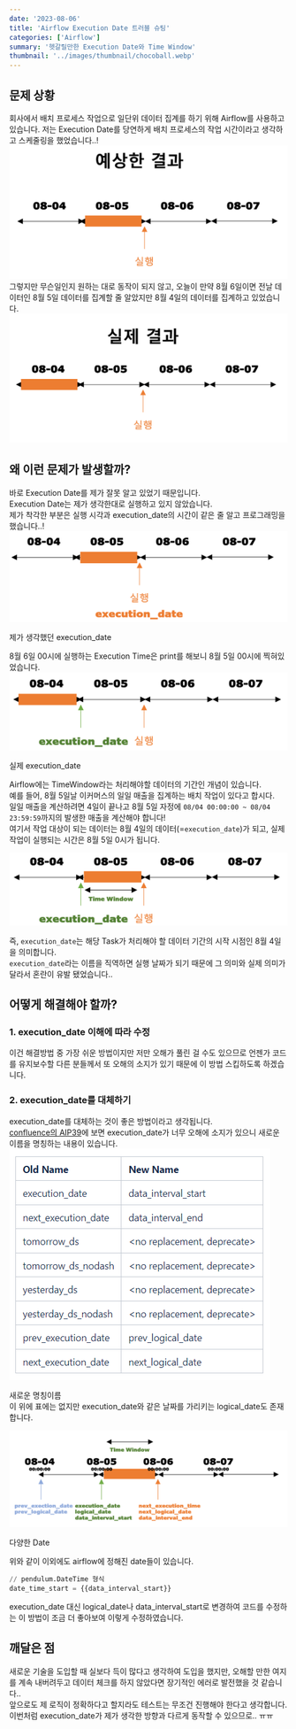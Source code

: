 ```yaml
---
date: '2023-08-06'
title: 'Airflow Execution Date 트러블 슈팅'
categories: ['Airflow']
summary: '헷갈릴만한 Execution Date와 Time Window'
thumbnail: '../images/thumbnail/chocoball.webp'
---
```

## 문제 상황
회사에서 배치 프로세스 작업으로 일단위 데이터 집계를 하기 위해 Airflow를 사용하고 있습니다. 저는 Execution Date를 당연하게 배치 프로세스의 작업 시간이라고 생각하고 스케줄링을 했었습니다..!
![결과 그림](../images/content/2023-08-07-14-30-49.png)  
그렇지만 무슨일인지 원하는 대로 동작이 되지 않고, 오늘이 만약 8월 6일이면 전날 데이터인 8월 5일 데이터를 집계할 줄 알았지만 8월 4일의 데이터를 집계하고 있었습니다.  
![실제 결과](../images/content/2023-08-07-14-32-12.png)

## 왜 이런 문제가 발생할까?
바로 Execution Date를 제가 잘못 알고 있었기 때문입니다.  
Execution Date는 제가 생각한대로 실행하고 있지 않았습니다.  
제가 착각한 부분은 실행 시각과 execution_date의 시간이 같은 줄 알고 프로그래밍을 했습니다..!  
![내가 생각한 결과](../images/content/2023-08-07-14-33-49.png)
<div class="source">제가 생각했던 execution_date</div>

8월 6일 00시에 실행하는 Execution Time은 print를 해보니 8월 5일 00시에 찍혀있었습니다.  
![실제 실행했던 결과](../images/content/2023-08-07-14-34-26.png)
<div class="source">실제 execution_date</div>

Airflow에는 TimeWindow라는 처리해야할 데이터의 기간인 개념이 있습니다.  
예를 들어, 8월 5일날 이커머스의 일일 매출을 집계하는 배치 작업이 있다고 합시다.  
일일 매출을 계산하려면 4일이 끝나고 8월 5일 자정에 `08/04 00:00:00 ~ 08/04 23:59:59`까지의 발생한 매출을 계산해야 합니다!  
여기서 작업 대상이 되는 데이터는 8월 4일의 데이터(=`execution_date`)가 되고, 실제 작업이 실행되는 시간은 8월 5일 0시가 됩니다.

![Time window](../images/content/2023-08-07-14-35-06.png)

즉, `execution_date`는 해당 Task가 처리해야 할 데이터 기간의 시작 시점인 8월 4일을 의미합니다.  
`execution_date`라는 이름을 직역하면 실행 날짜가 되기 때문에 그 의미와 실제 의미가 달라서 혼란이 유발 됐었습니다..

## 어떻게 해결해야 할까?
### 1. execution_date 이해에 따라 수정
이건 해결방법 중 가장 쉬운 방법이지만 저만 오해가 풀린 걸 수도 있으므로 언젠가 코드를 유지보수할 다른 분들께서 또 오해의 소지가 있기 때문에 이 방법 스킵하도록 하겠습니다.
### 2. execution_date를 대체하기
execution_date를 대체하는 것이 좋은 방법이라고 생각됩니다.  
[confluence의 AIP39](https://cwiki.apache.org/confluence/display/AIRFLOW/AIP-39+Richer+scheduler_interval)에 보면 execution_date가 너무 오해에 소지가 있으니 새로운 이름을 명칭하는 내용이 있습니다.
![](../images/content/2023-08-08-10-48-18.png)
<div class="source">새로운 명칭이름</div>
이 위에 표에는 없지만 execution_date와 같은 날짜를 가리키는 logical_date도 존재합니다.

![interval Time](../images/content/2023-08-07-14-35-53.png)
<div class="source"> 다양한 Date</div>

위와 같이 이외에도 airflow에 정해진 date들이 있습니다.  

<div class="code-header">
	<span class="red btn"></span>
	<span class="yellow btn"></span>
	<span class="green btn"></span>
</div>

```python
// pendulum.DateTime 형식
date_time_start = {{data_interval_start}}
```
execution_date 대신 logical_date나 data_interval_start로 변경하여 코드를 수정하는 이 방법이 조금 더 좋아보여 이렇게 수정하였습니다.

## 깨달은 점
새로운 기술을 도입할 때 실보다 득이 많다고 생각하여 도입을 했지만, 오해할 만한 여지를 계속 내버려두고 데이터 체크를 하지 않았다면 장기적인 에러로 발전했을 것 같습니다..  
앞으로도 제 로직이 정확하다고 할지라도 테스트는 무조건 진행해야 한다고 생각합니다.  
이번처럼 execution_date가 제가 생각한 방향과 다르게 동작할 수 있으므로.. ㅠㅠ 
